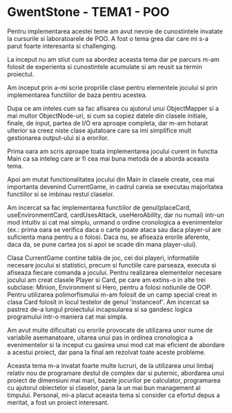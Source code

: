 # GwentStone - TEMA1 - POO
Pentru implementarea acestei teme am avut nevoie de cunostintele
invatate la cursurile si laboratoarele de POO. A fost o tema grea dar
care mi s-a parut foarte interesanta si challenging.

La inceput nu am stiut cum sa abordez aceasta tema dar pe parcurs m-am 
folosit de experienta si cunostintele acumulate si am reusit sa termin
proiectul.

Am inceput prin a-mi scrie propriile clase pentru elementele jocului
si prin implementarea functiilor de baza pentru acestea.

Dupa ce am inteles cum sa fac afisarea cu ajutorul unui ObjectMapper
si a mai multor ObjectNode-uri, si cum sa copiez datele din clasele initiale,
finale, de input, partea de I/O era aproape completa, dar m-am hotarat
ulterior sa creez niste clase ajutatoare care sa imi simplifice mult
gestionarea output-ului si a erorilor.

Prima oara am scris aproape toata implementarea jocului curent in functia
Main ca sa inteleg care ar fi cea mai buna metoda de a aborda aceasta
tema.

Apoi am mutat functionalitatea jocului din Main in clasele create, cea mai
importanta devenind CurrentGame, in cadrul careia se executau majoritatea
functiilor si se imbinau restul claselor.

Am incercat sa fac implementarea functiilor de genul(placeCard, 
useEnvironmentCard, cardUsesAttack, useHeroAbility, dar nu numai) intr-un mod
intuitiv si cat mai simplu, urmand o ordine cronologica a evenimentelor 
(ex.: prima oara se verifica daca o carte poate ataca sau daca player-ul 
are suficienta mana pentru a o folosi. Daca nu, se afiseaza erorile aferente,
daca da, se pune cartea jos si apoi se scade din mana player-ului).

Clasa CurrentGame contine tabla de joc, cei doi playeri, informatiile necesare
jocului si statistici, precum si functiile care parseaza, executa si afiseaza
fiecare comanda a jocului. Pentru realizarea elementelor necesare jocului am
creat clasele Player si Card, pe care am extins-o in alte trei subclase:
Minion, Environment si Hero, pentru a folosi notiunile de OOP. Pentru
utilizarea polimorfismului m-am folosit de un camp special creat in clasa Card
folosit in locul testelor de genul 'instanceof'. Am incercat sa pastrez de-a
lungul proiectului incapsularea si sa gandesc logica programului intr-o
maniera cat mai simpla.

Am avut multe dificultati cu erorile provocate de utilizarea unor nume de
variabile asemanatoare, uitarea unui pas in ordinea cronologica a
evenimentelor si la inceput cu gasirea unui mod cat mai eficient de abordare
a acestui proiect, dar pana la final am rezolvat toate aceste probleme.

Aceasta tema m-a invatat foarte multe lucruri, de la utilizarea unui limbaj
relativ nou de programare destul de complex dar si puternic, abordarea unui
proiect de dimensiuni mai mari, bazele jocurilor pe calculator, programarea
cu ajutorul obiectelor si claselor, pana la un mai bun management al timpului. 
Personal, mi-a placut aceasta tema si consider ca efortul depus a meritat, a
fost un proiect interesant.